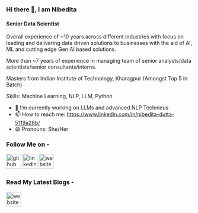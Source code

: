 ### Hi there 👋, I am Nibedita
#### Senior Data Scientist

Overall experience of ~10 years across different industries with focus on leading and delivering data driven solutions to businesses with the aid of AI, ML and cutting edge Gen AI based solutions. 

More than ~7 years of experience in managing team of senior analysts/data scientists/senior consultants/interns.

Masters from Indian Institute of Technology, Kharagpur (Amongst Top 5 in Batch)

Skills: Machine Learning, NLP, LLM, Python

- 🔭 I’m currently working on LLMs and advanced NLP Technieus
- 📫 How to reach me: https://www.linkedin.com/in/nibedita-dutta-5119a28b/ 
- 😄 Pronouns: She/Her



### Follow Me on - 

[<img src='https://cdn.jsdelivr.net/npm/simple-icons@3.0.1/icons/github.svg' alt='github' height='40'>](https://github.com/mimiwb007)  [<img src='https://cdn.jsdelivr.net/npm/simple-icons@3.0.1/icons/linkedin.svg' alt='linkedin' height='40'>](https://www.linkedin.com/in/nibedita-dutta-5119a28b//)  [<img src='https://cdn.jsdelivr.net/npm/simple-icons@3.0.1/icons/icloud.svg' alt='website' height='40'>](https://www.analyticsvidhya.com/blog/author/mimi6/)  

### Read My Latest Blogs - 

[<img src='https://cdn.jsdelivr.net/npm/simple-icons@3.0.1/icons/icloud.svg' alt='website' height='40'>]([https://www.analyticsvidhya.com/blog/author/mimi6/](https://www.analyticsvidhya.com/blog/2024/12/news-classification-by-fine-tuning-small-language-model/))  
